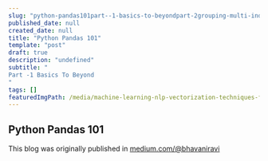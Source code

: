 ```yaml
---
slug: "python-pandas101part--1-basics-to-beyondpart-2grouping-multi-indexing--morepart-3whats-wrong-with-python-pandas"
published_date: null
created_date: null
title: "Python Pandas 101"
template: "post"
draft: true
description: "undefined"
subtitle: "
Part -1 Basics To Beyond
"
tags: []
featuredImgPath: /media/machine-learning-nlp-vectorization-techniques-featured.png
---
```

## Python Pandas 101

This blog was originally published in [medium.com/@bhavaniravi](https://medium.com/@bhavaniravi)
